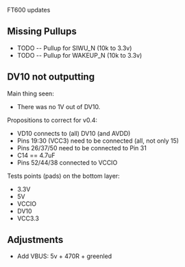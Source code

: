 FT600 updates


## Missing Pullups 

* TODO -- Pullup for SIWU_N (10k to 3.3v)
* TODO -- Pullup for WAKEUP_N (10k to 3.3v)


## DV10 not outputting
Main thing seen: 
- There was no 1V out of DV10.

Propositions to correct for v0.4:

- VD10 connects to (all) DV10 (and AVDD)
- Pins 19:30 (VCC3) need to be connected (all, not only 15)
- Pins 26/37/50 need to be connected to Pin 31
- C14 == 4.7uF
- Pins 52/44/38 connected to VCCIO

Tests points (pads) on the bottom layer:
- 3.3V
- 5V
- VCCIO
- DV10
- VCC3.3

## Adjustments
	
* Add VBUS: 5v + 470R + greenled
